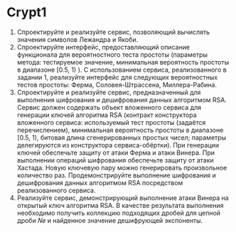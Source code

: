 # Crypt1
1.	Спроектируйте и реализуйте сервис, позволяющий вычислять значения символов Лежандра и Якоби.
2.	Спроектируйте интерфейс, предоставляющий описание функционала для вероятностного теста простоты (параметры метода: тестируемое значение, минимальная вероятность простоты в диапазоне [0.5, 1) ). С использованием сервиса, реализованного в задании 1, реализуйте интерфейс для следующих вероятностных тестов простоты: Ферма, Соловея-Штрассена, Миллера-Рабина.
3.	Спроектируйте и реализуйте сервис, предназначенный для выполнения шифрования и дешифрования данных алгоритмом RSA. Сервис должен содержать объект вложенного сервиса для генерации ключей алгоритма RSA (контракт конструктора вложенного сервиса: используемый тест простоты (задаётся перечислением), минимальная вероятность простоты в диапазоне [0.5, 1), битовая длина сгенерированных простых чисел; параметры делегируются из конструктора сервиса-обёртки). При генерации ключей обеспечьте защиту от атаки Ферма и атаки Винера. При выполнении операций шифрования обеспечьте защиту от атаки Хастада. Новую ключевую пару можно генерировать произвольное количество раз. Продемонстрируйте выполнение шифрования и дешифрования данных алгоритмом RSA посредством реализованного сервиса.
4.	Реализуйте сервис, демонстрирующий выполнение атаки Винера на открытый ключ алгоритма RSA. В качестве результата выполнения необходимо получить коллекцию подходящих дробей для цепной дроби 𝑁𝑒 и найденное значение дешифрующей экспоненты.
